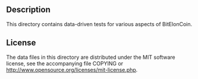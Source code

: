 Description
------------

This directory contains data-driven tests for various aspects of BitElonCoin.

License
--------

The data files in this directory are distributed under the MIT software
license, see the accompanying file COPYING or
http://www.opensource.org/licenses/mit-license.php.

